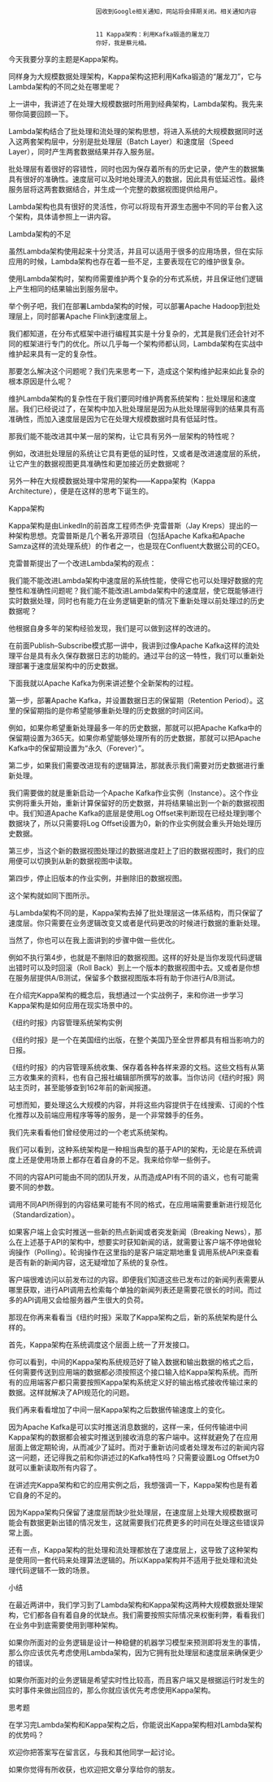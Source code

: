 
                            
                            因收到Google相关通知，网站将会择期关闭。相关通知内容
                            
                            
                            11 Kappa架构：利用Kafka锻造的屠龙刀
                            你好，我是蔡元楠。

今天我要分享的主题是Kappa架构。

同样身为大规模数据处理架构，Kappa架构这把利用Kafka锻造的“屠龙刀”，它与Lambda架构的不同之处在哪里呢？

上一讲中，我讲述了在处理大规模数据时所用到经典架构，Lambda架构。我先来带你简要回顾一下。



Lambda架构结合了批处理和流处理的架构思想，将进入系统的大规模数据同时送入这两套架构层中，分别是批处理层（Batch Layer）和速度层（Speed Layer），同时产生两套数据结果并存入服务层。

批处理层有着很好的容错性，同时也因为保存着所有的历史记录，使产生的数据集具有很好的准确性。速度层可以及时地处理流入的数据，因此具有低延迟性。最终服务层将这两套数据结合，并生成一个完整的数据视图提供给用户。

Lambda架构也具有很好的灵活性，你可以将现有开源生态圈中不同的平台套入这个架构，具体请参照上一讲内容。

Lambda架构的不足

虽然Lambda架构使用起来十分灵活，并且可以适用于很多的应用场景，但在实际应用的时候，Lambda架构也存在着一些不足，主要表现在它的维护很复杂。

使用Lambda架构时，架构师需要维护两个复杂的分布式系统，并且保证他们逻辑上产生相同的结果输出到服务层中。

举个例子吧，我们在部署Lambda架构的时候，可以部署Apache Hadoop到批处理层上，同时部署Apache Flink到速度层上。

我们都知道，在分布式框架中进行编程其实是十分复杂的，尤其是我们还会针对不同的框架进行专门的优化。所以几乎每一个架构师都认同，Lambda架构在实战中维护起来具有一定的复杂性。

那要怎么解决这个问题呢？我们先来思考一下，造成这个架构维护起来如此复杂的根本原因是什么呢？

维护Lambda架构的复杂性在于我们要同时维护两套系统架构：批处理层和速度层。我们已经说过了，在架构中加入批处理层是因为从批处理层得到的结果具有高准确性，而加入速度层是因为它在处理大规模数据时具有低延时性。

那我们能不能改进其中某一层的架构，让它具有另外一层架构的特性呢？

例如，改进批处理层的系统让它具有更低的延时性，又或者是改进速度层的系统，让它产生的数据视图更具准确性和更加接近历史数据呢？

另外一种在大规模数据处理中常用的架构——Kappa架构（Kappa Architecture），便是在这样的思考下诞生的。

Kappa架构

Kappa架构是由LinkedIn的前首席工程师杰伊·克雷普斯（Jay Kreps）提出的一种架构思想。克雷普斯是几个著名开源项目（包括Apache Kafka和Apache Samza这样的流处理系统）的作者之一，也是现在Confluent大数据公司的CEO。

克雷普斯提出了一个改进Lambda架构的观点：


我们能不能改进Lambda架构中速度层的系统性能，使得它也可以处理好数据的完整性和准确性问题呢？我们能不能改进Lambda架构中的速度层，使它既能够进行实时数据处理，同时也有能力在业务逻辑更新的情况下重新处理以前处理过的历史数据呢？


他根据自身多年的架构经验发现，我们是可以做到这样的改进的。

在前面Publish–Subscribe模式那一讲中，我讲到过像Apache Kafka这样的流处理平台是具有永久保存数据日志的功能的。通过平台的这一特性，我们可以重新处理部署于速度层架构中的历史数据。

下面我就以Apache Kafka为例来讲述整个全新架构的过程。

第一步，部署Apache Kafka，并设置数据日志的保留期（Retention Period）。这里的保留期指的是你希望能够重新处理的历史数据的时间区间。

例如，如果你希望重新处理最多一年的历史数据，那就可以把Apache Kafka中的保留期设置为365天。如果你希望能够处理所有的历史数据，那就可以把Apache Kafka中的保留期设置为“永久（Forever）”。

第二步，如果我们需要改进现有的逻辑算法，那就表示我们需要对历史数据进行重新处理。

我们需要做的就是重新启动一个Apache Kafka作业实例（Instance）。这个作业实例将重头开始，重新计算保留好的历史数据，并将结果输出到一个新的数据视图中。我们知道Apache Kafka的底层是使用Log Offset来判断现在已经处理到哪个数据块了，所以只需要将Log Offset设置为0，新的作业实例就会重头开始处理历史数据。

第三步，当这个新的数据视图处理过的数据进度赶上了旧的数据视图时，我们的应用便可以切换到从新的数据视图中读取。

第四步，停止旧版本的作业实例，并删除旧的数据视图。

这个架构就如同下图所示。



与Lambda架构不同的是，Kappa架构去掉了批处理层这一体系结构，而只保留了速度层。你只需要在业务逻辑改变又或者是代码更改的时候进行数据的重新处理。

当然了，你也可以在我上面讲到的步骤中做一些优化。

例如不执行第4步，也就是不删除旧的数据视图。这样的好处是当你发现代码逻辑出错时可以及时回滚（Roll Back）到上一个版本的数据视图中去。又或者是你想在服务层提供A/B测试，保留多个数据视图版本将有助于你进行A/B测试。

在介绍完Kappa架构的概念后，我想通过一个实战例子，来和你进一步学习Kappa架构是如何应用在现实场景中的。

《纽约时报》内容管理系统架构实例

《纽约时报》是一个在美国纽约出版，在整个美国乃至全世界都具有相当影响力的日报。



《纽约时报》的内容管理系统收集、保存着各种各样来源的文档。这些文档有从第三方收集来的资料，也有自己报社编辑部所撰写的故事。当你访问《纽约时报》网站主页时，甚至能够查到162年前的新闻报道。

可想而知，要处理这么大规模的内容，并将这些内容提供于在线搜索、订阅的个性化推荐以及前端应用程序等等的服务，是一个非常棘手的任务。

我们先来看看他们曾经使用过的一个老式系统架构。



我们可以看到，这种系统架构是一种相当典型的基于API的架构，无论是在系统调度上还是使用场景上都存在着自身的不足。我来给你举一些例子。


不同的内容API可能由不同的团队开发，从而造成API有不同的语义，也有可能需要不同的参数。

调用不同API所得到的内容结果可能有不同的格式，在应用端需要重新进行规范化（Standardization）。

如果客户端上会实时推送一些新的热点新闻或者突发新闻（Breaking News），那么在上述基于API的架构中，想要实时获知新闻的话，就需要让客户端不停地做轮询操作（Polling）。轮询操作在这里指的是客户端定期地重复调用系统API来查看是否有新的新闻内容，这无疑增加了系统的复杂性。

客户端很难访问以前发布过的内容。即便我们知道这些已发布过的新闻列表需要从哪里获取，进行API调用去检索每个单独的新闻列表还是需要花很长的时间。而过多的API调用又会给服务器产生很大的负荷。


那现在你再来看看当《纽约时报》采取了Kappa架构之后，新的系统架构是什么样的。



首先，Kappa架构在系统调度这个层面上统一了开发接口。

你可以看到，中间的Kappa架构系统规范好了输入数据和输出数据的格式之后，任何需要传送到应用端的数据都必须按照这个接口输入给Kappa架构系统。而所有的应用端客户都只需要按照Kappa架构系统定义好的输出格式接收传输过来的数据。这样就解决了API规范化的问题。

我们再来看看增加了中间一层Kappa架构之后数据传输速度上的变化。

因为Apache Kafka是可以实时推送消息数据的，这样一来，任何传输进中间Kappa架构的数据都会被实时推送到接收消息的客户端中。这样就避免了在应用层面上做定期轮询，从而减少了延时。而对于重新访问或者处理发布过的新闻内容这一问题，还记得我之前和你讲述过的Kafka特性吗？只需要设置Log Offset为0就可以重新读取所有内容了。

在讲述完Kappa架构和它的应用实例之后，我想强调一下，Kappa架构也是有着它自身的不足的。

因为Kappa架构只保留了速度层而缺少批处理层，在速度层上处理大规模数据可能会有数据更新出错的情况发生，这就需要我们花费更多的时间在处理这些错误异常上面。

还有一点，Kappa架构的批处理和流处理都放在了速度层上，这导致了这种架构是使用同一套代码来处理算法逻辑的。所以Kappa架构并不适用于批处理和流处理代码逻辑不一致的场景。

小结

在最近两讲中，我们学习到了Lambda架构和Kappa架构这两种大规模数据处理架构，它们都各自有着自身的优缺点。我们需要按照实际情况来权衡利弊，看看我们在业务中到底需要使用到哪种架构。

如果你所面对的业务逻辑是设计一种稳健的机器学习模型来预测即将发生的事情，那么你应该优先考虑使用Lambda架构，因为它拥有批处理层和速度层来确保更少的错误。

如果你所面对的业务逻辑是希望实时性比较高，而且客户端又是根据运行时发生的实时事件来做出回应的，那么你就应该优先考虑使用Kappa架构。

思考题

在学习完Lambda架构和Kappa架构之后，你能说出Kappa架构相对Lambda架构的优势吗？

欢迎你把答案写在留言区，与我和其他同学一起讨论。

如果你觉得有所收获，也欢迎把文章分享给你的朋友。

                        
                        
                            